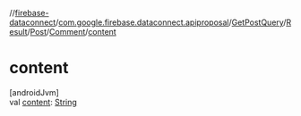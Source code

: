 //[firebase-dataconnect](../../../../../../index.md)/[com.google.firebase.dataconnect.apiproposal](../../../../index.md)/[GetPostQuery](../../../index.md)/[Result](../../index.md)/[Post](../index.md)/[Comment](index.md)/[content](content.md)

# content

[androidJvm]\
val [content](content.md): [String](https://kotlinlang.org/api/latest/jvm/stdlib/kotlin/-string/index.html)
